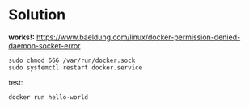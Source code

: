 # Solution
**works!:**
https://www.baeldung.com/linux/docker-permission-denied-daemon-socket-error

```
sudo chmod 666 /var/run/docker.sock
sudo systemctl restart docker.service
```

test:
```
docker run hello-world
```

